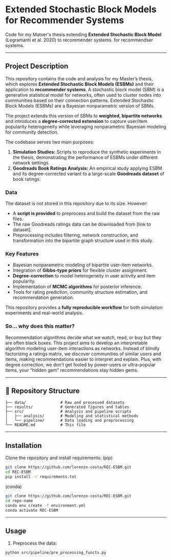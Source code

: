 # Extended Stochastic Block Models for Recommender Systems

Code for my Matser's thesis extending **Extended Stochastic Block Model** (Legramanti et al. 2020) to recommender systems.  for recommendser systems.

---
## Project Description

This repository contains the code and analysis for my Master’s thesis, which explores **Extended Stochastic Block Models (ESBMs)** and their application to **recommender systems**. A stochastic block model (SBM) is a generative statistical model for networks, often used to cluster nodes into communities based on their connection patterns. Extended Stochastic Block Models (ESBMs) are a Bayesian nonparametric version of SBMs.

The project extends this version of SBMs to **weighted, bipartite networks** and introduces a **degree-corrected extension** to capture user/item popularity heterogeneity while leveraging nonparametric Bayesian modeling for community detection.

The codebase serves two main purposes:
1. **Simulation Studies:** Scripts to reproduce the synthetic experiments in the thesis, demonstrating the performance of ESBMs under different network settings.
2. **Goodreads Book Ratings Analysis:** An empirical study applying ESBM and its degree-corrected variant to a large-scale **Goodreads dataset** of book ratings.

### Data
The dataset is not stored in this repository due to its size. However:
- A **script is provided** to preprocess and build the dataset from the raw files.
- The raw Goodreads ratings data can be downloaded from [link to dataset].
- Preprocessing includes filtering, network construction, and transformation into the bipartite graph structure used in this study.

### Key Features
- Bayesian nonparametric modeling of bipartite user-item networks.
- Integration of **Gibbs-type priors** for flexible cluster assignment.
- **Degree-correction** to model heterogeneity in user activity and item popularity.
- Implementation of **MCMC algorithms** for posterior inference.
- Tools for rating prediction, community structure estimation, and recommendation generation.

This repository provides a **fully reproducible workflow** for both simulation experiments and real-world analysis.

### So... why does this matter? 
Recommendation algorithms decide what we watch, read, or buy but they are often black boxes. This project aims to develop an interpretable algorithm modeling user-item interactions as networks. Instead of blindly factorizing a ratings matrix, we discover communities of similar users and items, making recommendations easier to interpret and explain. Plus, with degree correction, we don’t get fooled by power-users or ultra-popular items, your “hidden gem” recommendations stay hidden gems.

---

## 📂 Repository Structure

```text
├── data/               # Raw and processed datasets
├── results/            # Generated figures and tables
├── src/                # Analysis and pipeline scripts
│   ├── analysis/       # Modeling and statistical methods
│   └── pipeline/       # Data loading and preprocessing
└── README.md           # This file
```
---

## Installation
Clone the repository and install requirements:
(pip)
```bash
git clone https://github.com/lorenzo-costa/REC-ESBM.git
cd REC-ESBM
pip install -r requirements.txt
```
(conda)
```bash
git clone https://github.com/lorenzo-costa/REC-ESBM.git
cd repo-name
conda env create -f environment.yml
conda activate REC-ESBM
```

---

## Usage
1. Preprocess the data:
```bash
python src/pipeline/pre_processing_functs.py
``` 

